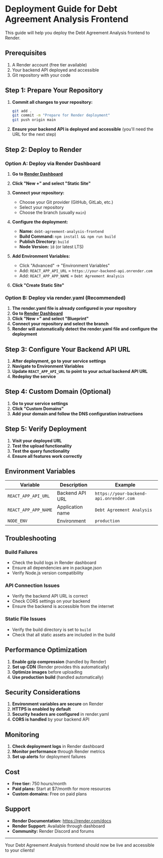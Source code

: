 # Deployment Guide for Debt Agreement Analysis Frontend

This guide will help you deploy the Debt Agreement Analysis frontend to Render.

## Prerequisites

1. A Render account (free tier available)
2. Your backend API deployed and accessible
3. Git repository with your code

## Step 1: Prepare Your Repository

1. **Commit all changes to your repository:**
   ```bash
   git add .
   git commit -m "Prepare for Render deployment"
   git push origin main
   ```

2. **Ensure your backend API is deployed and accessible** (you'll need the URL for the next step)

## Step 2: Deploy to Render

### Option A: Deploy via Render Dashboard

1. **Go to [Render Dashboard](https://dashboard.render.com)**
2. **Click "New +" and select "Static Site"**
3. **Connect your repository:**
   - Choose your Git provider (GitHub, GitLab, etc.)
   - Select your repository
   - Choose the branch (usually `main`)

4. **Configure the deployment:**
   - **Name:** `debt-agreement-analysis-frontend`
   - **Build Command:** `npm install && npm run build`
   - **Publish Directory:** `build`
   - **Node Version:** `18` (or latest LTS)

5. **Add Environment Variables:**
   - Click "Advanced" → "Environment Variables"
   - Add: `REACT_APP_API_URL` = `https://your-backend-api.onrender.com`
   - Add: `REACT_APP_APP_NAME` = `Debt Agreement Analysis`

6. **Click "Create Static Site"**

### Option B: Deploy via render.yaml (Recommended)

1. **The render.yaml file is already configured in your repository**
2. **Go to [Render Dashboard](https://dashboard.render.com)**
3. **Click "New +" and select "Blueprint"**
4. **Connect your repository and select the branch**
5. **Render will automatically detect the render.yaml file and configure the deployment**

## Step 3: Configure Your Backend API URL

1. **After deployment, go to your service settings**
2. **Navigate to Environment Variables**
3. **Update `REACT_APP_API_URL` to point to your actual backend API URL**
4. **Redeploy the service**

## Step 4: Custom Domain (Optional)

1. **Go to your service settings**
2. **Click "Custom Domains"**
3. **Add your domain and follow the DNS configuration instructions**

## Step 5: Verify Deployment

1. **Visit your deployed URL**
2. **Test the upload functionality**
3. **Test the query functionality**
4. **Ensure all features work correctly**

## Environment Variables

| Variable | Description | Example |
|----------|-------------|---------|
| `REACT_APP_API_URL` | Backend API URL | `https://your-backend-api.onrender.com` |
| `REACT_APP_APP_NAME` | Application name | `Debt Agreement Analysis` |
| `NODE_ENV` | Environment | `production` |

## Troubleshooting

### Build Failures
- Check the build logs in Render dashboard
- Ensure all dependencies are in package.json
- Verify Node.js version compatibility

### API Connection Issues
- Verify the backend API URL is correct
- Check CORS settings on your backend
- Ensure the backend is accessible from the internet

### Static File Issues
- Verify the build directory is set to `build`
- Check that all static assets are included in the build

## Performance Optimization

1. **Enable gzip compression** (handled by Render)
2. **Set up CDN** (Render provides this automatically)
3. **Optimize images** before uploading
4. **Use production build** (handled automatically)

## Security Considerations

1. **Environment variables are secure** on Render
2. **HTTPS is enabled by default**
3. **Security headers are configured** in render.yaml
4. **CORS is handled** by your backend API

## Monitoring

1. **Check deployment logs** in Render dashboard
2. **Monitor performance** through Render metrics
3. **Set up alerts** for deployment failures

## Cost

- **Free tier:** 750 hours/month
- **Paid plans:** Start at $7/month for more resources
- **Custom domains:** Free on paid plans

## Support

- **Render Documentation:** https://render.com/docs
- **Render Support:** Available through dashboard
- **Community:** Render Discord and forums

---

Your Debt Agreement Analysis frontend should now be live and accessible to your clients!
